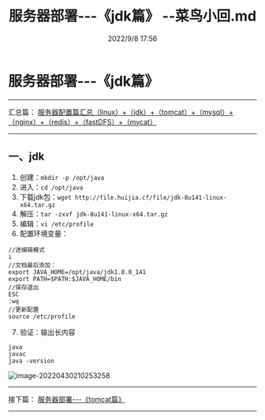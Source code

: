 ﻿---
title: 服务器部署---《jdk篇》 --菜鸟小回.md
date:  2022/9/8 17:56
category_bar: true
categories: 运维
tags:
- jdk
---
# 服务器部署---《jdk篇》
---
汇总篇：
[服务器配置篇汇总（linux）+（jdk）+（tomcat）+（mysql）+（nginx）+（redis）+（fastDFS）+（mycat）](https://blog.huijia21.com/archives/fu-wu-qi-pei-zhi-pian-hui-zong-linuxjdktomcatmysqlnginxredisfastdfsmycatgitmaven)

---
## 一、jdk
1. 创建：`mkdir -p /opt/java`
2. 进入：`cd /opt/java`
3. 下载jdk包：`wget http://file.huijia.cf/file/jdk-8u141-linux-x64.tar.gz`
4. 解压：`tar -zxvf jdk-8u141-linux-x64.tar.gz`
5. 编辑：`vi /etc/profile`
6. 配置环境变量：
```
//进编辑模式
i 
//文档最后添加：
export JAVA_HOME=/opt/java/jdk1.8.0_141
export PATH=$PATH:$JAVA_HOME/bin
//保存退出
ESC
:wq
//更新配置
source /etc/profile
```
7. 验证：输出长内容
```
java
javac
java -version
```
![image-20220430210253258](https://img-1256282866.cos.ap-beijing.myqcloud.com/image-20220430210253258.png)

---
接下篇：
[服务器部署---《tomcat篇》 ](https://blog.huijia21.com/archives/fu-wu-qi-bu-shu-tomcat-pian-)

---
